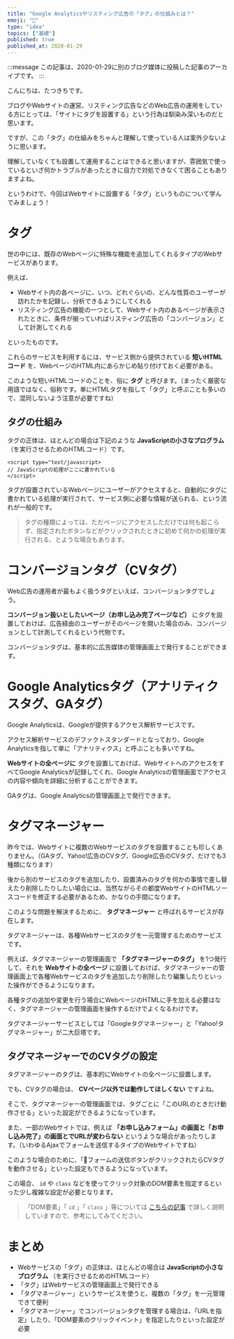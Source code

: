 ```yaml
---
title: "Google Analyticsやリスティング広告の「タグ」の仕組みとは？"
emoji: "📝"
type: "idea"
topics: ["基礎"]
published: true
published_at: 2020-01-29
---
```


:::message
この記事は、2020-01-29に別のブログ媒体に投稿した記事のアーカイブです。
:::

こんにちは、たつきちです。

ブログやWebサイトの運営、リスティング広告などのWeb広告の運用をしている方にとっては、「サイトにタグを設置する」という行為は馴染み深いものだと思います。

ですが、この「タグ」の仕組みをちゃんと理解して使っている人は案外少ないように思います。

理解していなくても設置して運用することはできると思いますが、雰囲気で使っているといざ何かトラブルがあったときに自力で対処できなくて困ることもありますよね。

というわけで、今回はWebサイトに設置する「タグ」というものについて学んでみましょう！

# タグ

世の中には、既存のWebページに特殊な機能を追加してくれるタイプのWebサービスがあります。

例えば、

* Webサイト内の各ページに、いつ、どれぐらいの、どんな性質のユーザーが訪れたかを記録し、分析できるようにしてくれる
* リスティング広告の機能の一つとして、Webサイト内のあるページが表示されたときに、条件が揃っていればリスティング広告の「コンバージョン」として計測してくれる

といったものです。

これらのサービスを利用するには、サービス側から提供されている **短いHTMLコード** を、WebページのHTML内にあらかじめ貼り付けておく必要がある。

このような短いHTMLコードのことを、俗に **タグ** と呼びます。（まったく厳密な用語ではなく、俗称です。単にHTMLタグを指して「タグ」と呼ぶことも多いので、混同しないよう注意が必要ですね）

## タグの仕組み

タグの正体は、ほとんどの場合は下記のような **JavaScriptの小さなプログラム** （を実行させるためのHTMLコード）です。

```
<script type="text/javascript>
// JavaScriptの処理がここに書かれている
</script>
```

タグが設置されているWebページにユーザーがアクセスすると、自動的にタグに書かれている処理が実行されて、サービス側に必要な情報が送られる、という流れが一般的です。

> タグの種類によっては、ただページにアクセスしただけでは何も起こらず、指定されたボタンなどがクリックされたときに初めて何かの処理が実行される、とような場合もあります。

# コンバージョンタグ（CVタグ）

Web広告の運用者が最もよく扱うタグといえば、コンバージョンタグでしょう。

**コンバージョン扱いとしたいページ（お申し込み完了ページなど）** にタグを設置しておけば、広告経由のユーザーがそのページを開いた場合のみ、コンバージョンとして計測してくれるという代物です。

コンバージョンタグは、基本的に広告媒体の管理画面上で発行することができます。

# Google Analyticsタグ（アナリティクスタグ、GAタグ）

Google Analyticsは、Googleが提供するアクセス解析サービスです。

アクセス解析サービスのデファクトスタンダードとなっており、Google Analyticsを指して単に「アナリティクス」と呼ぶことも多いですね。

**Webサイトの全ページに** タグを設置しておけば、WebサイトへのアクセスをすべてGoogle Analyticsが記録してくれ、Google Analyticsの管理画面でアクセスの内容や傾向を詳細に分析することができます。

GAタグは、Google Analyticsの管理画面上で発行できます。

# タグマネージャー

昨今では、Webサイトに複数のWebサービスのタグを設置することも珍しくありません。（GAタグ、Yahoo!広告のCVタグ、Google広告のCVタグ、だけでも3種類になります）

後から別のサービスのタグを追加したり、設置済みのタグを何かの事情で差し替えたり削除したりしたい場合には、当然ながらその都度WebサイトのHTMLソースコードを修正する必要があるため、かなりの手間になります。

このような問題を解決するために、 **タグマネージャー** と呼ばれるサービスが存在します。

タグマネージャーは、各種Webサービスのタグを一元管理するためのサービスです。

例えば、タグマネージャーの管理画面で **「タグマネージャーのタグ」** を1つ発行して、それを **Webサイトの全ページ** に設置しておけば、タグマネージャーの管理画面上で各種Webサービスのタグを追加したり削除したり編集したりといった操作ができるようになります。

各種タグの追加や変更を行う場合にWebページのHTMLに手を加える必要はなく、タグマネージャーの管理画面を操作するだけでよくなるわけです。

タグマネージャーサービスとしては「Googleタグマネージャー」と「Yahoo!タグマネージャー」が二大巨塔です。

## タグマネージャーでのCVタグの設定

タグマネージャーのタグは、基本的にWebサイトの全ページに設置します。

でも、CVタグの場合は、 **CVページ以外では動作してほしくない** ですよね。

そこで、タグマネージャーの管理画面では、タグごとに「このURLのときだけ動作させる」といった設定ができるようになっています。

また、一部のWebサイトでは、例えば **「お申し込みフォーム」の画面と「お申し込み完了」の画面とでURLが変わらない** というような場合があったりします。（いわゆるAjaxでフォームを送信するタイプのWebサイトですね）

このような場合のために、「フォームの送信ボタンがクリックされたらCVタグを動作させる」といった設定もできるようになっています。

この場合、 `id` や `class` などを使ってクリック対象のDOM要素を指定するといった少し複雑な設定が必要となります。

> 「DOM要素」「 `id` 」「 `class` 」等については [こちらの記事](https://zenn.dev/ttskch/articles/69c8553acbc68c) で詳しく説明していますので、参考にしてみてください。

# まとめ

* Webサービスの「タグ」の正体は、ほとんどの場合は **JavaScriptの小さなプログラム** （を実行させるためのHTMLコード）
* 「タグ」はWebサービスの管理画面上で発行できる
* 「タグマネージャー」というサービスを使うと、複数の「タグ」を一元管理できて便利
* 「タグマネージャー」でコンバージョンタグを管理する場合は、「URLを指定」したり、「DOM要素のクリックイベント」を指定したりといった設定が必要
